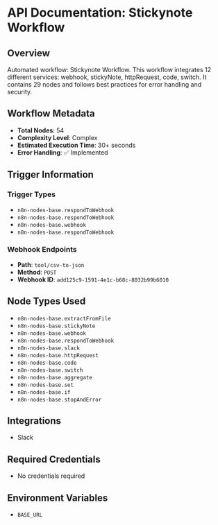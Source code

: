 # API Documentation: Stickynote Workflow

## Overview
Automated workflow: Stickynote Workflow. This workflow integrates 12 different services: webhook, stickyNote, httpRequest, code, switch. It contains 29 nodes and follows best practices for error handling and security.

## Workflow Metadata
- **Total Nodes**: 54
- **Complexity Level**: Complex
- **Estimated Execution Time**: 30+ seconds
- **Error Handling**: ✅ Implemented

## Trigger Information
### Trigger Types
- `n8n-nodes-base.respondToWebhook`
- `n8n-nodes-base.respondToWebhook`
- `n8n-nodes-base.webhook`
- `n8n-nodes-base.respondToWebhook`

### Webhook Endpoints
- **Path**: `tool/csv-to-json`
- **Method**: `POST`
- **Webhook ID**: `add125c9-1591-4e1c-b68c-8032b99b6010`


## Node Types Used
- `n8n-nodes-base.extractFromFile`
- `n8n-nodes-base.stickyNote`
- `n8n-nodes-base.webhook`
- `n8n-nodes-base.respondToWebhook`
- `n8n-nodes-base.slack`
- `n8n-nodes-base.httpRequest`
- `n8n-nodes-base.code`
- `n8n-nodes-base.switch`
- `n8n-nodes-base.aggregate`
- `n8n-nodes-base.set`
- `n8n-nodes-base.if`
- `n8n-nodes-base.stopAndError`

## Integrations
- Slack

## Required Credentials
- No credentials required

## Environment Variables
- `BASE_URL`
